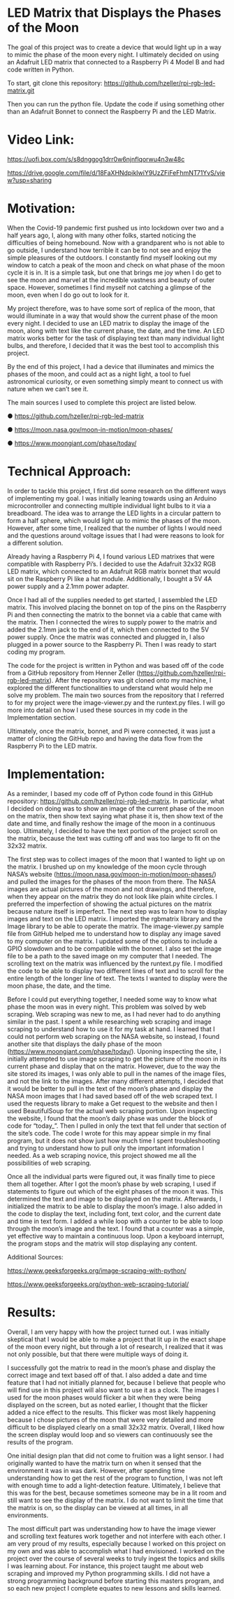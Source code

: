 # LED Matrix that Displays the Phases of the Moon

The goal of this project was to create a device that would light up in a way to mimic the phase of the moon every night. I ultimately decided on using an Adafruit LED matrix that connected to a Raspberry Pi 4 Model B and had code written in Python.

To start, git clone this repository: https://github.com/hzeller/rpi-rgb-led-matrix.git

Then you can run the python file. Update the code if using something other than an Adafruit Bonnet to connect the Raspberry Pi and the LED Matrix.

# Video Link:

https://uofi.box.com/s/s8dnggog1drr0w6njnflqorwu4n3w48c

https://drive.google.com/file/d/18FaXHNdpikIwiY9UzZFiFeFhmNT71YvS/view?usp=sharing


# Motivation:

When the Covid-19 pandemic first pushed us into lockdown over two and a half years ago, I,
along with many other folks, started noticing the difficulties of being homebound. Now with a
grandparent who is not able to go outside, I understand how terrible it can be to not see and enjoy
the simple pleasures of the outdoors. I constantly find myself looking out my window to catch a
peak of the moon and check on what phase of the moon cycle it is in. It is a simple task, but one
that brings me joy when I do get to see the moon and marvel at the incredible vastness and
beauty of outer space. However, sometimes I find myself not catching a glimpse of the moon,
even when I do go out to look for it.

My project therefore, was to have some sort of replica of the moon, that would illuminate in a
way that would show the current phase of the moon every night. I decided to use an LED matrix
to display the image of the moon, along with text like the current phase, the date, and the time.
An LED matrix works better for the task of displaying text than many individual light bulbs, and
therefore, I decided that it was the best tool to accomplish this project.

By the end of this project, I had a device that illuminates and mimics the phases of the moon, and
could act as a night light, a tool to fuel astronomical curiosity, or even something simply meant
to connect us with nature when we can’t see it.

The main sources I used to complete this project are listed below.

● https://github.com/hzeller/rpi-rgb-led-matrix

● https://moon.nasa.gov/moon-in-motion/moon-phases/

● https://www.moongiant.com/phase/today/


# Technical Approach:

In order to tackle this project, I first did some research on the different ways of implementing my
goal. I was initially leaning towards using an Arduino microcontroller and connecting multiple
individual light bulbs to it via a breadboard. The idea was to arrange the LED lights in a circular
pattern to form a half sphere, which would light up to mimic the phases of the moon. However,
after some time, I realized that the number of lights I would need and the questions around
voltage issues that I had were reasons to look for a different solution.

Already having a Raspberry Pi 4, I found various LED matrixes that were compatible with
Raspberry Pi’s. I decided to use the Adafruit 32x32 RGB LED matrix, which connected to an
Adafruit RGB matrix bonnet that would sit on the Raspberry Pi like a hat module. Additionally, I
bought a 5V 4A power supply and a 2.1mm power adapter.

Once I had all of the supplies needed to get started, I assembled the LED matrix. This involved
placing the bonnet on top of the pins on the Raspberry Pi and then connecting the matrix to the
bonnet via a cable that came with the matrix. Then I connected the wires to supply power to the
matrix and added the 2.1mm jack to the end of it, which then connected to the 5V power supply.
Once the matrix was connected and plugged in, I also plugged in a power source to the
Raspberry Pi. Then I was ready to start coding my program.

The code for the project is written in Python and was based off of the code from a GitHub
repository from Henner Zeller (https://github.com/hzeller/rpi-rgb-led-matrix). After the
repository was git cloned onto my machine, I explored the different functionalities to understand
what would help me solve my problem. The main two sources from the repository that I referred
to for my project were the image-viewer.py and the runtext.py files. I will go more into detail on
how I used these sources in my code in the Implementation section.

Ultimately, once the matrix, bonnet, and Pi were connected, it was just a matter of cloning the
GitHub repo and having the data flow from the Raspberry Pi to the LED matrix.

# Implementation:

As a reminder, I based my code off of Python code found in this GitHub repository:
https://github.com/hzeller/rpi-rgb-led-matrix. In particular, what I decided on doing was to show
an image of the current phase of the moon on the matrix, then show text saying what phase it is,
then show text of the date and time, and finally reshow the image of the moon in a continuous
loop. Ultimately, I decided to have the text portion of the project scroll on the matrix, because the
text was cutting off and was too large to fit on the 32x32 matrix.

The first step was to collect images of the moon that I wanted to light up on the matrix. I brushed
up on my knowledge of the moon cycle through NASA’s website
(https://moon.nasa.gov/moon-in-motion/moon-phases/) and pulled the images for the phases of
the moon from there. The NASA images are actual pictures of the moon and not drawings, and
therefore, when they appear on the matrix they do not look like plain white circles. I preferred
the imperfection of showing the actual pictures on the matrix because nature itself is imperfect.
The next step was to learn how to display images and text on the LED matrix. I imported the
rgbmatrix library and the Image library to be able to operate the matrix. The image-viewer.py
sample file from GitHub helped me to understand how to display any image saved to my
computer on the matrix. I updated some of the options to include a GPIO slowdown and to be
compatible with the bonnet. I also set the image file to be a path to the saved image on my
computer that I needed. The scrolling text on the matrix was influenced by the runtext.py file. I
modified the code to be able to display two different lines of text and to scroll for the entire
length of the longer line of text. The texts I wanted to display were the moon phase, the date, and
the time.

Before I could put everything together, I needed some way to know what phase the moon was in
every night. This problem was solved by web scraping. Web scraping was new to me, as I had
never had to do anything similar in the past. I spent a while researching web scraping and image
scraping to understand how to use it for my task at hand. I learned that I could not perform web
scraping on the NASA website, so instead, I found another site that displays the daily phase of
the moon (https://www.moongiant.com/phase/today/). Uponing inspecting the site, I initially
attempted to use image scraping to get the picture of the moon in its current phase and display
that on the matrix. However, due to the way the site stored its images, I was only able to pull in
the names of the image files, and not the link to the images. After many different attempts, I
decided that it would be better to pull in the text of the moon’s phase and display the NASA
moon images that I had saved based off of the web scraped text. I used the requests library to
make a Get request to the website and then I used BeautifulSoup for the actual web scraping
portion. Upon inspecting the website, I found that the moon’s daily phase was under the block of
code for “today_”. Then I pulled in only the text that fell under that section of the site’s code.
The code I wrote for this may appear simple in my final program, but it does not show just how
much time I spent troubleshooting and trying to understand how to pull only the important
information I needed. As a web scraping novice, this project showed me all the possibilities of
web scraping.

Once all the individual parts were figured out, it was finally time to piece them all together. After
I got the moon’s phase by web scraping, I used if statements to figure out which of the eight
phases of the moon it was. This determined the text and image to be displayed on the matrix.
Afterwards, I initialized the matrix to be able to display the moon’s image. I also added in the
code to display the text, including font, text color, and the current date and time in text form. I
added a while loop with a counter to be able to loop through the moon’s image and the text. I
found that a counter was a simple, yet effective way to maintain a continuous loop. Upon a
keyboard interrupt, the program stops and the matrix will stop displaying any content.

Additional Sources:

https://www.geeksforgeeks.org/image-scraping-with-python/

https://www.geeksforgeeks.org/python-web-scraping-tutorial/


# Results:

Overall, I am very happy with how the project turned out. I was initially skeptical that I would be
able to make a project that lit up in the exact shape of the moon every night, but through a lot of
research, I realized that it was not only possible, but that there were multiple ways of doing it.

I successfully got the matrix to read in the moon’s phase and display the correct image and text
based off of that. I also added a date and time feature that I had not initially planned for, because
I believe that people who will find use in this project will also want to use it as a clock. The
images I used for the moon phases would flicker a bit when they were being displayed on the
screen, but as noted earlier, I thought that the flicker added a nice effect to the results. This
flicker was most likely happening because I chose pictures of the moon that were very detailed
and more difficult to be displayed clearly on a small 32x32 matrix. Overall, I liked how the
screen display would loop and so viewers can continuously see the results of the program.

One initial design plan that did not come to fruition was a light sensor. I had originally wanted to
have the matrix turn on when it sensed that the environment it was in was dark. However, after
spending time understanding how to get the rest of the program to function, I was not left with
enough time to add a light-detection feature. Ultimately, I believe that this was for the best,
because sometimes someone may be in a lit room and still want to see the display of the matrix. I
do not want to limit the time that the matrix is on, so the display can be viewed at all times, in all
environments.

The most difficult part was understanding how to have the image viewer and scrolling text
features work together and not interfere with each other. I am very proud of my results,
especially because I worked on this project on my own and was able to accomplish what I had
envisioned. I worked on the project over the course of several weeks to truly ingest the topics
and skills I was learning about. For instance, this project taught me about web scraping and
improved my Python programming skills. I did not have a strong programming background
before starting this masters program, and so each new project I complete equates to new lessons
and skills learned.

